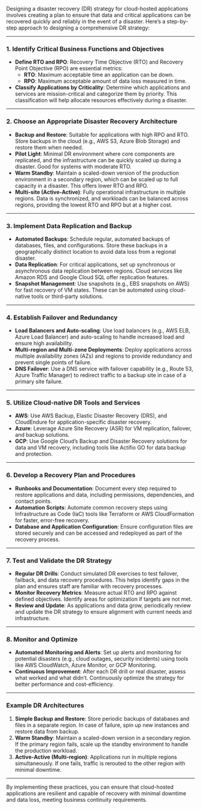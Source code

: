 Designing a disaster recovery (DR) strategy for cloud-hosted applications involves creating a plan to ensure that data and critical applications can be recovered quickly and reliably in the event of a disaster. Here’s a step-by-step approach to designing a comprehensive DR strategy:

---

### 1. **Identify Critical Business Functions and Objectives**
   - **Define RTO and RPO**: Recovery Time Objective (RTO) and Recovery Point Objective (RPO) are essential metrics:
     - **RTO**: Maximum acceptable time an application can be down.
     - **RPO**: Maximum acceptable amount of data loss measured in time.
   - **Classify Applications by Criticality**: Determine which applications and services are mission-critical and categorize them by priority. This classification will help allocate resources effectively during a disaster.

---

### 2. **Choose an Appropriate Disaster Recovery Architecture**
   - **Backup and Restore**: Suitable for applications with high RPO and RTO. Store backups in the cloud (e.g., AWS S3, Azure Blob Storage) and restore them when needed.
   - **Pilot Light**: Minimal DR environment where core components are replicated, and the infrastructure can be quickly scaled up during a disaster. Good for systems with moderate RTO.
   - **Warm Standby**: Maintain a scaled-down version of the production environment in a secondary region, which can be scaled up to full capacity in a disaster. This offers lower RTO and RPO.
   - **Multi-site (Active-Active)**: Fully operational infrastructure in multiple regions. Data is synchronized, and workloads can be balanced across regions, providing the lowest RTO and RPO but at a higher cost.

---

### 3. **Implement Data Replication and Backup**
   - **Automated Backups**: Schedule regular, automated backups of databases, files, and configurations. Store these backups in a geographically distinct location to avoid data loss from a regional disaster.
   - **Data Replication**: For critical applications, set up synchronous or asynchronous data replication between regions. Cloud services like Amazon RDS and Google Cloud SQL offer replication features.
   - **Snapshot Management**: Use snapshots (e.g., EBS snapshots on AWS) for fast recovery of VM states. These can be automated using cloud-native tools or third-party solutions.

---

### 4. **Establish Failover and Redundancy**
   - **Load Balancers and Auto-scaling**: Use load balancers (e.g., AWS ELB, Azure Load Balancer) and auto-scaling to handle increased load and ensure high availability.
   - **Multi-region and Multi-zone Deployments**: Deploy applications across multiple availability zones (AZs) and regions to provide redundancy and prevent single points of failure.
   - **DNS Failover**: Use a DNS service with failover capability (e.g., Route 53, Azure Traffic Manager) to redirect traffic to a backup site in case of a primary site failure.

---

### 5. **Utilize Cloud-native DR Tools and Services**
   - **AWS**: Use AWS Backup, Elastic Disaster Recovery (DRS), and CloudEndure for application-specific disaster recovery.
   - **Azure**: Leverage Azure Site Recovery (ASR) for VM replication, failover, and backup solutions.
   - **GCP**: Use Google Cloud’s Backup and Disaster Recovery solutions for data and VM recovery, including tools like Actifio GO for data backup and protection.

---

### 6. **Develop a Recovery Plan and Procedures**
   - **Runbooks and Documentation**: Document every step required to restore applications and data, including permissions, dependencies, and contact points.
   - **Automation Scripts**: Automate common recovery steps using Infrastructure as Code (IaC) tools like Terraform or AWS CloudFormation for faster, error-free recovery.
   - **Database and Application Configuration**: Ensure configuration files are stored securely and can be accessed and redeployed as part of the recovery process.

---

### 7. **Test and Validate the DR Strategy**
   - **Regular DR Drills**: Conduct simulated DR exercises to test failover, failback, and data recovery procedures. This helps identify gaps in the plan and ensures staff are familiar with recovery processes.
   - **Monitor Recovery Metrics**: Measure actual RTO and RPO against defined objectives. Identify areas for optimization if targets are not met.
   - **Review and Update**: As applications and data grow, periodically review and update the DR strategy to ensure alignment with current needs and infrastructure.

---

### 8. **Monitor and Optimize**
   - **Automated Monitoring and Alerts**: Set up alerts and monitoring for potential disasters (e.g., cloud outages, security incidents) using tools like AWS CloudWatch, Azure Monitor, or GCP Monitoring.
   - **Continuous Improvement**: After each DR drill or real disaster, assess what worked and what didn’t. Continuously optimize the strategy for better performance and cost-efficiency.

---

### **Example DR Architectures**

1. **Simple Backup and Restore**: Store periodic backups of databases and files in a separate region. In case of failure, spin up new instances and restore data from backup.
2. **Warm Standby**: Maintain a scaled-down version in a secondary region. If the primary region fails, scale up the standby environment to handle the production workload.
3. **Active-Active (Multi-region)**: Applications run in multiple regions simultaneously. If one fails, traffic is rerouted to the other region with minimal downtime.

---

By implementing these practices, you can ensure that cloud-hosted applications are resilient and capable of recovery with minimal downtime and data loss, meeting business continuity requirements.